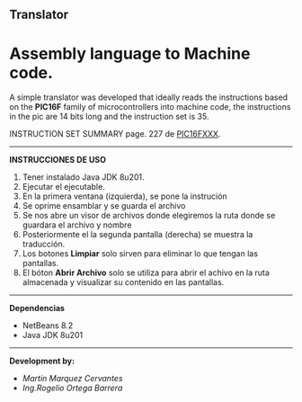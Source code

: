 ## Translator
# Assembly language to Machine code.


A simple translator was developed that ideally reads the instructions based on the **PIC16F** family of microcontrollers into machine code, the instructions in the pic are 14 bits long and the instruction set is 35.

INSTRUCTION SET SUMMARY page. 227 de [PIC16FXXX](http://ww1.microchip.com/downloads/en/devicedoc/41291d.pdf).
****************************************************************************

**INSTRUCCIONES DE USO**


1. Tener instalado Java JDK 8u201.
2. Ejecutar el ejecutable.
3. En la primera ventana (izquierda), se pone la instrución
4. Se oprime ensamblar y se guarda el archivo
5. Se nos abre un visor de archivos donde elegiremos la ruta donde se guardara el archivo y nombre
6.  Posteriormente el la segunda pantalla (derecha) se muestra la traducción.
7. Los botones **Limpiar** solo sirven para eliminar lo que tengan las pantallas.
8. El bóton **Abrir Archivo** solo se utiliza para abrir el achivo en la ruta almacenada y visualizar su contenido en las pantallas.

*****************************************************************************
**Dependencias**

* NetBeans 8.2
* Java JDK 8u201

****************************************************************************
 
 **Development by:**

 + *Martin Marquez Cervantes* 
 + *Ing.Rogelio Ortega Barrera* 
